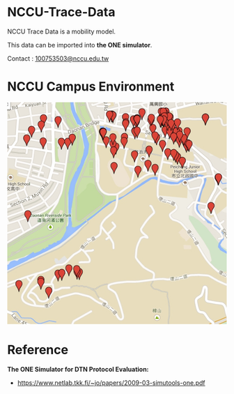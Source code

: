 # NCCU-Trace-Data
NCCU Trace Data is a mobility model.

This data can be imported into **the ONE simulator**.

Contact : 100753503@nccu.edu.tw


# NCCU Campus Environment
![image](https://github.com/NCCU-MCLAB/NCCU-Trace-Data/blob/master/Figure%201%20NCCU%20campus%20environment.jpg)



# Reference
**The ONE Simulator for DTN Protocol Evaluation:**
- https://www.netlab.tkk.fi/~jo/papers/2009-03-simutools-one.pdf

